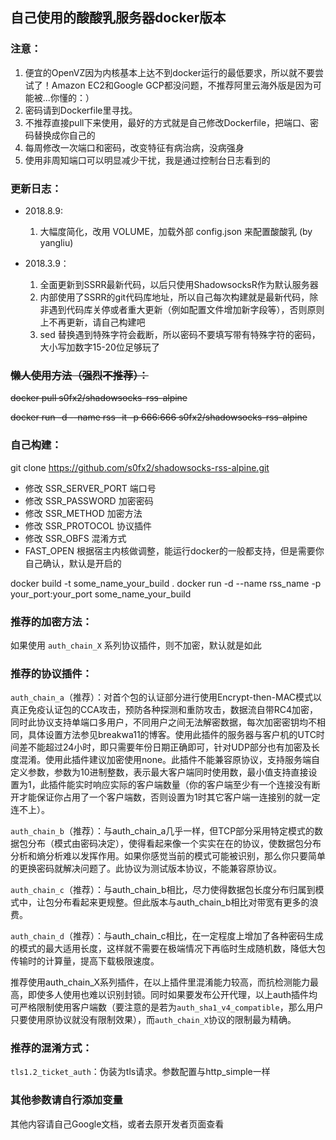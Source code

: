 ## 自己使用的酸酸乳服务器docker版本


### 注意：

1.	便宜的OpenVZ因为内核基本上达不到docker运行的最低要求，所以就不要尝试了！Amazon EC2和Google GCP都没问题，不推荐阿里云海外版是因为可能被...你懂的：）
2.	密码请到Dockerfile里寻找。
3. 不推荐直接pull下来使用，最好的方式就是自己修改Dockerfile，把端口、密码替换成你自己的
4. 每周修改一次端口和密码，改变特征有病治病，没病强身
5. 使用非周知端口可以明显减少干扰，我是通过控制台日志看到的


### 更新日志：
- 2018.8.9:
  1. 大幅度简化，改用 VOLUME，加载外部 config.json 来配置酸酸乳 (by yangliu)

- 2018.3.9：
	1. 全面更新到SSRR最新代码，以后只使用ShadowsocksR作为默认服务器
	2. 内部使用了SSRR的git代码库地址，所以自己每次构建就是最新代码，除非遇到代码库关停或者重大更新（例如配置文件增加新字段等），否则原则上不再更新，请自己构建吧
	3. sed 替换遇到特殊字符会截断，所以密码不要填写带有特殊字符的密码，大小写加数字15-20位足够玩了

### <del>懒人使用方法（强烈不推荐）：
<del>docker pull s0fx2/shadowsocks-rss-alpine

<del>docker run -d --name rss -it -p 666:666 s0fx2/shadowsocks-rss-alpine

### 自己构建：

git clone https://github.com/s0fx2/shadowsocks-rss-alpine.git

- 修改 SSR_SERVER_PORT 端口号
- 修改 SSR_PASSWORD 加密密码
- 修改 SSR_METHOD 加密方法
- 修改 SSR_PROTOCOL 协议插件
- 修改 SSR_OBFS 混淆方式
- FAST_OPEN 根据宿主内核做调整，能运行docker的一般都支持，但是需要你自己确认，默认是开启的

docker build -t some_name_your_build .
docker run -d --name rss_name -p your_port:your_port some_name_your_build


### 推荐的加密方法：

如果使用 `auth_chain_X` 系列协议插件，则不加密，默认就是如此


### 推荐的协议插件：

`auth_chain_a`（推荐）：对首个包的认证部分进行使用Encrypt-then-MAC模式以真正免疫认证包的CCA攻击，预防各种探测和重防攻击，数据流自带RC4加密，同时此协议支持单端口多用户，不同用户之间无法解密数据，每次加密密钥均不相同，具体设置方法参见breakwa11的博客。使用此插件的服务器与客户机的UTC时间差不能超过24小时，即只需要年份日期正确即可，针对UDP部分也有加密及长度混淆。使用此插件建议加密使用none。此插件不能兼容原协议，支持服务端自定义参数，参数为10进制整数，表示最大客户端同时使用数，最小值支持直接设置为1，此插件能实时响应实际的客户端数量（你的客户端至少有一个连接没有断开才能保证你占用了一个客户端数，否则设置为1时其它客户端一连接别的就一定连不上）。

`auth_chain_b`（推荐）：与auth_chain_a几乎一样，但TCP部分采用特定模式的数据包分布（模式由密码决定），使得看起来像一个实实在在的协议，使数据包分布分析和熵分析难以发挥作用。如果你感觉当前的模式可能被识别，那么你只要简单的更换密码就解决问题了。此协议为测试版本协议，不能兼容原协议。

`auth_chain_c`（推荐）：与auth_chain_b相比，尽力使得数据包长度分布归属到模式中，让包分布看起来更规整。但此版本与auth_chain_b相比对带宽有更多的浪费。

`auth_chain_d`（推荐）：与auth_chain_c相比，在一定程度上增加了各种密码生成的模式的最大适用长度，这样就不需要在极端情况下再临时生成随机数，降低大包传输时的计算量，提高下载极限速度。

推荐使用auth_chain_X系列插件，在以上插件里混淆能力较高，而抗检测能力最高，即使多人使用也难以识别封锁。同时如果要发布公开代理，以上auth插件均可严格限制使用客户端数（要注意的是若为`auth_sha1_v4_compatible`，那么用户只要使用原协议就没有限制效果），而`auth_chain_X`协议的限制最为精确。


### 推荐的混淆方式：

`tls1.2_ticket_auth`：伪装为tls请求。参数配置与http_simple一样

### 其他参数请自行添加变量
其他内容请自己Google文档，或者去原开发者页面查看
